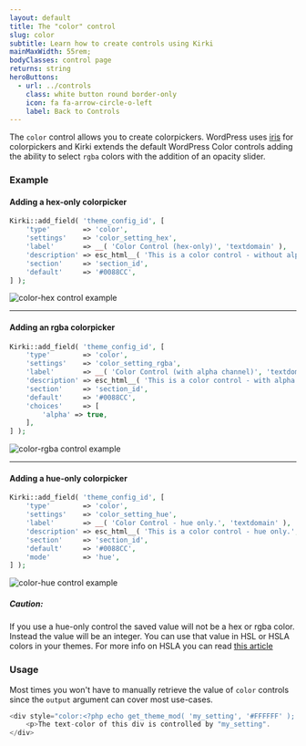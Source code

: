 ```yaml
---
layout: default
title: The "color" control
slug: color
subtitle: Learn how to create controls using Kirki
mainMaxWidth: 55rem;
bodyClasses: control page
returns: string
heroButtons:
  - url: ../controls
    class: white button round border-only
    icon: fa fa-arrow-circle-o-left
    label: Back to Controls
---
```


The `color` control allows you to create colorpickers. WordPress uses [iris](http://automattic.github.io/Iris/) for colorpickers and Kirki extends the default WordPress Color controls adding the ability to select `rgba` colors with the addition of an opacity slider.

### Example

#### Adding a hex-only colorpicker

```php
Kirki::add_field( 'theme_config_id', [
	'type'        => 'color',
	'settings'    => 'color_setting_hex',
	'label'       => __( 'Color Control (hex-only)', 'textdomain' ),
	'description' => esc_html__( 'This is a color control - without alpha channel.', 'textdomain' ),
	'section'     => 'section_id',
	'default'     => '#0088CC',
] );
```

<img src="https://raw.githubusercontent.com/aristath/kirki/master/docs/assets/images/color-hex.png" alt="color-hex control example" style="max-width:300px;">

------------------

#### Adding an rgba colorpicker

```php
Kirki::add_field( 'theme_config_id', [
	'type'        => 'color',
	'settings'    => 'color_setting_rgba',
	'label'       => __( 'Color Control (with alpha channel)', 'textdomain' ),
	'description' => esc_html__( 'This is a color control - with alpha channel.', 'textdomain' ),
	'section'     => 'section_id',
	'default'     => '#0088CC',
	'choices'     => [
		'alpha' => true,
	],
] );
```
<img src="https://raw.githubusercontent.com/aristath/kirki/master/docs/assets/images/color-rgba.png" alt="color-rgba control example" style="max-width:300px;">

--------------------

#### Adding a hue-only colorpicker

```php
Kirki::add_field( 'theme_config_id', [
	'type'        => 'color',
	'settings'    => 'color_setting_hue',
	'label'       => __( 'Color Control - hue only.', 'textdomain' ),
	'description' => esc_html__( 'This is a color control - hue only.', 'textdomain' ),
	'section'     => 'section_id',
	'default'     => '#0088CC',
	'mode'        => 'hue',
] );
```
<img src="https://raw.githubusercontent.com/aristath/kirki/master/docs/assets/images/color-hue.png" alt="color-hue control example" style="max-width:300px;">

<div class="callout warning ribbon-full">
    <h5>Caution:</h5>
    <p>If you use a hue-only control the saved value will not be a hex or rgba color. Instead the value will be an integer. You can use that value in HSL or HSLA colors in your themes. For more info on HSLA you can read <a href="https://css-tricks.com/yay-for-hsla/" target="_blank">this article</a></p>
</div>

### Usage

Most times you won't have to manually retrieve the value of `color` controls since the `output` argument can cover most use-cases.

```php
<div style="color:<?php echo get_theme_mod( 'my_setting', '#FFFFFF' ); ?>">
	<p>The text-color of this div is controlled by "my_setting".
</div>
```

